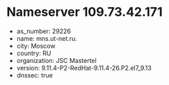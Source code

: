 # Nameserver 109.73.42.171

* as_number: 29226
* name: mns.ut-net.ru.
* city: Moscow
* country: RU
* organization: JSC Mastertel
* version: 9.11.4-P2-RedHat-9.11.4-26.P2.el7_9.13
* dnssec: true
